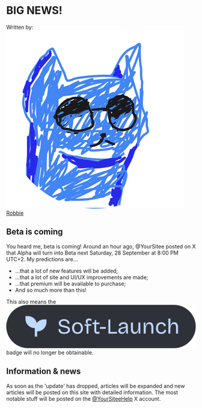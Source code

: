 # BIG NEWS!

Written by: <img src="../.gitbook/assets/contributors/robskan (2).png" alt="" data-size="line"> [Robbie](../about/contributors.md#robskan-project-lead)

## Beta is coming

You heard me, beta is coming! Around an hour ago, @YourSitee posted on X that Alpha will turn into Beta next Saturday, 28 September at 8:00 PM UTC+2. My predictions are...

* ...that a lot of new features will be added;
* ...that a lot of site and UI/UX improvements are made;
* ...that premium will be available to purchase;
* And so much more than this!

This also means the <img src="../.gitbook/assets/Soft-Launch Card.png" alt="" data-size="line"> badge will no longer be obtainable.

## Information & news

As soon as the 'update' has dropped, articles will be expanded and new articles will be posted on this site with detailed information. The most notable stuff will be posted on the [@YourSiteeHelp](https://x.com/@YourSiteeHelp) X account.
